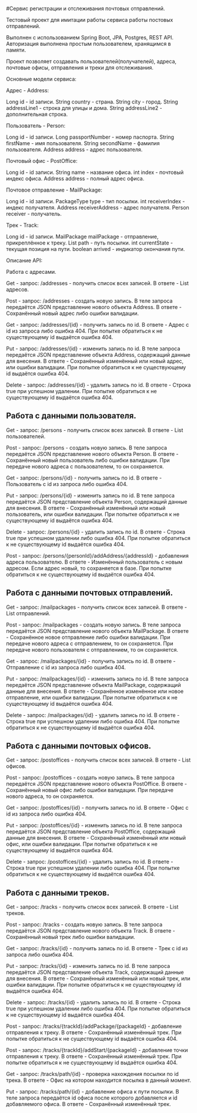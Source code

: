 #Сервис регистрации и отслеживания почтовых отправлений.

Тестовый проект для имитации работы сервиса работы постовых отправлений.

Выполнен с использованием Spring Boot, JPA, Postgres, REST API.
Авторизация выполнена простым пользователем, хранящимся в памяти.

Проект позволяет создавать пользователей(получателей), адреса, почтовые офисы, отправления и треки для отслеживания.

Основные модели сервиса:

Адрес - Address:

Long id - id записи.
String country - страна.
String city - город.
String addressLine1 - строка для улицы и дома.
String addressLine2 - дополнительная строка.

Пользователь - Person:

Long id - id записи.
Long passportNumber - номер паспорта.
String firstName - имя пользователя.
String secondName - фамилия пользователя.
Address address - адрес пользователя.

Почтовый офис - PostOffice:

Long id - id записи.
String name - название офиса.
int index - почтовый индекс офиса.
Address address - полный адрес офиса.

Почтовое отправление - MailPackage:

Long id - id записи.
PackageType type - тип посылки.
int receiverIndex - индекс получателя.
Address receiverAddress - адрес получателя.
Person receiver - получатель.

Трек - Track:

Long id - id записи.
MailPackage mailPackage - отправление, прикреплённое к треку.
List<PostOffice> path - путь посылки.
int currentState - текущая позиция на пути.
boolean arrived - индикатор окончания пути.



Описание API:

Работа с адресами.

Get - запрос: /addresses - получить список всех записей.
В ответе - List адресов.

Post - запрос: /addresses - создать новую запись.
В теле запроса передаётся JSON представление нового объекта Address.
В ответе - Сохранённый новый адрес либо ошибки валидации.

Get - запрос: /addresses/{id} - получить запись по id.
В ответе - Адрес с id из запроса либо ошибка 404.
При попытке обратиться к не существующему id выдаётся ошибка 404.

Put - запрос: /addresses/{id} - изменить запись по id.
В теле запроса передаётся JSON представление объекта Address, содержащий данные для внесения.
В ответе - Сохранённый изменённый или новый адрес, или ошибки валидации.
При попытке обратиться к не существующему id выдаётся ошибка 404.

Delete - запрос: /addresses/{id} - удалить запись по id.
В ответе - Строка true при успешном удалении.
При попытке обратиться к не существующему id выдаётся ошибка 404.

Работа с данными пользователя.
--------------------------------
Get - запрос: /persons - получить список всех записей.
В ответе - List пользователей.

Post - запрос: /persons - создать новую запись.
В теле запроса передаётся JSON представление нового объекта Person.
В ответе - Сохранённый новый пользователь либо ошибки валидации.
При передаче нового адреса с пользователем, то он сохраняется.

Get - запрос: /persons/{id} - получить запись по id.
В ответе - Пользователь с id из запроса либо ошибка 404.

Put - запрос: /persons/{id} - изменить запись по id.
В теле запроса передаётся JSON представление объекта Person, содержащий данные для внесения.
В ответе - Сохранённый изменённый или новый пользователь, или ошибки валидации.
При попытке обратиться к не существующему id выдаётся ошибка 404.

Delete - запрос: /persons/{id} - удалить запись по id.
В ответе - Строка true при успешном удалении либо ошибка 404.
При попытке обратиться к не существующему id выдаётся ошибка 404.

Post - запрос: /persons/{personId}/addAddress/{addressId} - добавления адреса пользователю.
В ответе - Изменённый пользователь с новым адресом. Если адрес новый, то сохраняется в базе.
При попытке обратиться к не существующему id выдаётся ошибка 404.

Работа с данными почтовых отправлений.
--------------------------------
Get - запрос: /mailpackages - получить список всех записей.
В ответе - List отправлений.

Post - запрос: /mailpackages - создать новую запись.
В теле запроса передаётся JSON представление нового объекта MailPackage.
В ответе - Сохранённое новое отправление либо ошибки валидации.
При передаче нового адреса с отправлением, то он сохраняется.
При передаче нового пользователя с отправлением, то он сохраняется.

Get - запрос: /mailpackages/{id} - получить запись по id.
В ответе - Отправление с id из запроса либо ошибка 404.

Put - запрос: /mailpackages/{id} - изменить запись по id.
В теле запроса передаётся JSON представление объекта MailPackage, содержащий данные для внесения.
В ответе - Сохранённое изменённое или новое отправление, или ошибки валидации.
При попытке обратиться к не существующему id выдаётся ошибка 404.

Delete - запрос: /mailpackages/{id} - удалить запись по id.
В ответе - Строка true при успешном удалении либо ошибка 404.
При попытке обратиться к не существующему id выдаётся ошибка 404.

Работа с данными почтовых офисов.
--------------------------------
Get - запрос: /postoffices - получить список всех записей.
В ответе - List офисов.

Post - запрос: /postoffices - создать новую запись.
В теле запроса передаётся JSON представление нового объекта PostOffice.
В ответе - Сохранённый новый офис либо ошибки валидации.
При передаче нового адреса, то он сохраняется.

Get - запрос: /postoffices/{id} - получить запись по id.
В ответе - Офис с id из запроса либо ошибка 404.

Put - запрос: /postoffices/{id} - изменить запись по id.
В теле запроса передаётся JSON представление объекта PostOffice, содержащий данные для внесения.
В ответе - Сохранённый изменённый или новый офис, или ошибки валидации.
При попытке обратиться к не существующему id выдаётся ошибка 404.

Delete - запрос: /postoffices/{id} - удалить запись по id.
В ответе - Строка true при успешном удалении либо ошибка 404.
При попытке обратиться к не существующему id выдаётся ошибка 404.

Работа с данными треков.
--------------------------------
Get - запрос: /tracks - получить список всех записей.
В ответе - List треков.

Post - запрос: /tracks - создать новую запись.
В теле запроса передаётся JSON представление нового объекта Track.
В ответе - Сохранённый новый трек либо ошибки валидации.

Get - запрос: /tracks/{id} - получить запись по id.
В ответе - Трек с id из запроса либо ошибка 404.

Put - запрос: /tracks/{id} - изменить запись по id.
В теле запроса передаётся JSON представление объекта Track, содержащий данные для внесения.
В ответе - Сохранённый изменённый или новый трек, или ошибки валидации.
При попытке обратиться к не существующему id выдаётся ошибка 404.

Delete - запрос: /tracks/{id} - удалить запись по id.
В ответе - Строка true при успешном удалении либо ошибка 404.
При попытке обратиться к не существующему id выдаётся ошибка 404.

Post - запрос: /tracks/{trackId}/addPackage/{packageId} - добавление отправления к треку.
В ответе - Сохранённый изменённый трек.
При попытке обратиться к не существующему id выдаётся ошибка 404.

Post - запрос: /tracks/{trackId}/addStart/{packageId} - добавление точки отправления к треку.
В ответе - Сохранённый изменённый трек.
При попытке обратиться к не существующему id выдаётся ошибка 404.

Get - запрос: /tracks/path/{id} - проверка нахождения посылки по id трека.
В ответе - Офис на котором находится посылка в данный момент.

Put - запрос: /tracks/path/{id} - добавление офиса к пути посылки.
В теле запроса передаётся id офиса после которого добавляется и id добавляемого офиса.
В ответе - Сохранённый изменённый трек.